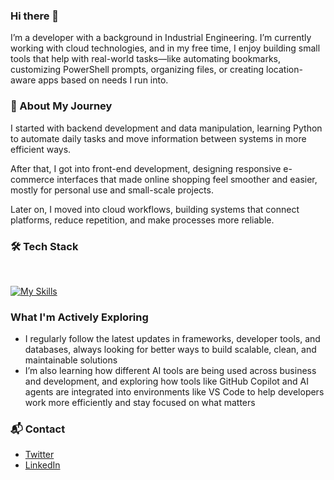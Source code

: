 ### Hi there 👋

I’m a developer with a background in Industrial Engineering. I’m currently working with cloud technologies, and in my free time, I enjoy building small tools that help with real-world tasks—like automating bookmarks, customizing PowerShell prompts, organizing files, or creating location-aware apps based on needs I run into.

### 🚀 About My Journey

I started with backend development and data manipulation, learning Python to automate daily tasks and move information between systems in more efficient ways.

After that, I got into front-end development, designing responsive e-commerce interfaces that made online shopping feel smoother and easier, mostly for personal use and small-scale projects.

Later on, I moved into cloud workflows, building systems that connect platforms, reduce repetition, and make processes more reliable.

### 🛠 Tech Stack

<br>

[![My Skills](https://skillicons.dev/icons?i=python,js,ts,react,nodejs,html,css,gcp,aws,azure)](https://skillicons.dev)

### What I'm Actively Exploring

- I regularly follow the latest updates in frameworks, developer tools, and databases, always looking for better ways to build scalable, clean, and maintainable solutions  
- I’m also learning how different AI tools are being used across business and development, and exploring how tools like GitHub Copilot and AI agents are integrated into environments like VS Code to help developers work more efficiently and stay focused on what matters

### 📬 Contact

- [Twitter](https://x.com/DavidJMoraesC)  
- [LinkedIn](https://linkedin.com/in/davidjmoraes)




<!--
**Proce2/Proce2** is a ✨ _special_ ✨ repository because its `README.md` (this file) appears on your GitHub profile.

Here are some ideas to get you started:

- 🔭 I’m currently working on ...
- 🌱 I’m currently learning ...
- 👯 I’m looking to collaborate on ...
- 🤔 I’m looking for help with ...
- 💬 Ask me about ...
- 📫 How to reach me: ...
- 😄 Pronouns: ...
- ⚡ Fun fact: ...
-->

